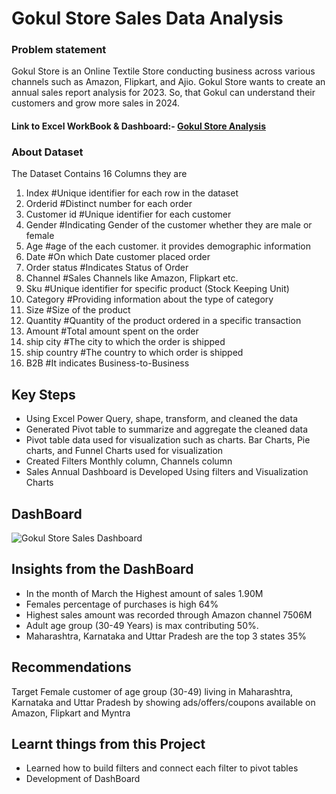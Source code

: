 # Gokul Store Sales Data Analysis 

### Problem statement
Gokul Store is an Online Textile Store conducting business across various channels such as Amazon, Flipkart, and Ajio. Gokul Store wants to create an annual sales report analysis for 2023. So, that Gokul can understand their customers and grow more sales in 2024.

#### Link to Excel WorkBook & Dashboard:- [Gokul Store Analysis](https://1drv.ms/x/c/a14dbffb1a804043/EQW_Ui2SNHFGhNfJVSoQYIYB3z3KDS9wKXSUQqlmF33Krg?e=C5Kbym)

### About Dataset
The Dataset Contains 16 Columns they are
1. Index  #Unique identifier for each row in the dataset
2. Orderid  #Distinct number for each order 
3. Customer id  #Unique identifier for each customer
4. Gender  #Indicating Gender of the customer whether they are male or female
5. Age  #age of the each customer. it provides demographic information 
6. Date  #On which Date customer placed order
7. Order status  #Indicates Status of Order
8. Channel  #Sales Channels like Amazon, Flipkart etc.
9. Sku  #Unique identifier for specific product (Stock Keeping Unit)
10. Category  #Providing information about the type of category
11. Size  #Size of the product 
12. Quantity  #Quantity of the product ordered in a specific transaction 
13. Amount  #Total amount spent on the order
14. ship city  #The city to which the order is shipped 
15. ship country  #The country to which order is shipped
16.  B2B  #It indicates Business-to-Business

## Key Steps
+ Using Excel Power Query, shape, transform, and cleaned the data
+ Generated Pivot table to summarize and aggregate the cleaned data
+ Pivot table data used for visualization such as charts. Bar Charts, Pie charts, and Funnel Charts used for visualization
+ Created Filters Monthly column, Channels column
+ Sales Annual Dashboard is Developed Using filters and Visualization Charts 


## DashBoard 
![Gokul Store Sales Dashboard](https://github.com/damodhar92/Projects/assets/104577474/3dec0b13-35a4-42ab-9b45-bddfe03f750b)

## Insights from the DashBoard
+ In the month of March the Highest amount of sales 1.90M
+ Females percentage of purchases is high 64%
+ Highest sales amount was recorded through Amazon channel 7506M
+ Adult age group (30-49 Years) is max contributing 50%.
+ Maharashtra, Karnataka and Uttar Pradesh are the top 3 states 35%

## Recommendations 
  Target Female customer of age group (30-49) living in Maharashtra, Karnataka  and Uttar Pradesh by showing 
ads/offers/coupons available on Amazon, Flipkart and Myntra

## Learnt things from this Project
+ Learned how to build filters and connect each filter to pivot tables
+ Development of DashBoard





